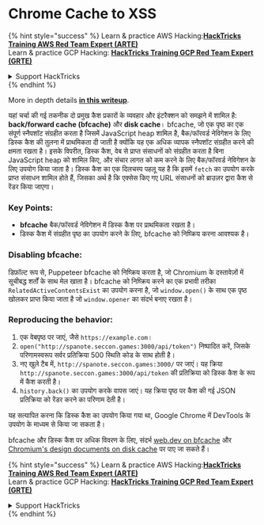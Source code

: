 # Chrome Cache to XSS

{% hint style="success" %}
Learn & practice AWS Hacking:<img src="/.gitbook/assets/arte.png" alt="" data-size="line">[**HackTricks Training AWS Red Team Expert (ARTE)**](https://training.hacktricks.xyz/courses/arte)<img src="/.gitbook/assets/arte.png" alt="" data-size="line">\
Learn & practice GCP Hacking: <img src="/.gitbook/assets/grte.png" alt="" data-size="line">[**HackTricks Training GCP Red Team Expert (GRTE)**<img src="/.gitbook/assets/grte.png" alt="" data-size="line">](https://training.hacktricks.xyz/courses/grte)

<details>

<summary>Support HackTricks</summary>

* Check the [**subscription plans**](https://github.com/sponsors/carlospolop)!
* **Join the** 💬 [**Discord group**](https://discord.gg/hRep4RUj7f) or the [**telegram group**](https://t.me/peass) or **follow** us on **Twitter** 🐦 [**@hacktricks\_live**](https://twitter.com/hacktricks\_live)**.**
* **Share hacking tricks by submitting PRs to the** [**HackTricks**](https://github.com/carlospolop/hacktricks) and [**HackTricks Cloud**](https://github.com/carlospolop/hacktricks-cloud) github repos.

</details>
{% endhint %}

More in depth details [**in this writeup**](https://blog.arkark.dev/2022/11/18/seccon-en/#web-spanote).

यहां चर्चा की गई तकनीक दो प्रमुख कैश प्रकारों के व्यवहार और इंटरैक्शन को समझने में शामिल है: **back/forward cache (bfcache)** और **disk cache**। bfcache, जो एक पृष्ठ का एक संपूर्ण स्नैपशॉट संग्रहीत करता है जिसमें JavaScript heap शामिल है, बैक/फॉरवर्ड नेविगेशन के लिए डिस्क कैश की तुलना में प्राथमिकता दी जाती है क्योंकि यह एक अधिक व्यापक स्नैपशॉट संग्रहीत करने की क्षमता रखता है। इसके विपरीत, डिस्क कैश, वेब से प्राप्त संसाधनों को संग्रहीत करता है बिना JavaScript heap को शामिल किए, और संचार लागत को कम करने के लिए बैक/फॉरवर्ड नेविगेशन के लिए उपयोग किया जाता है। डिस्क कैश का एक दिलचस्प पहलू यह है कि इसमें `fetch` का उपयोग करके प्राप्त संसाधन शामिल होते हैं, जिसका अर्थ है कि एक्सेस किए गए URL संसाधनों को ब्राउज़र द्वारा कैश से रेंडर किया जाएगा।

### Key Points:

- **bfcache** बैक/फॉरवर्ड नेविगेशन में डिस्क कैश पर प्राथमिकता रखता है।
- डिस्क कैश में संग्रहीत पृष्ठ का उपयोग करने के लिए, bfcache को निष्क्रिय करना आवश्यक है।

### Disabling bfcache:

डिफ़ॉल्ट रूप से, Puppeteer bfcache को निष्क्रिय करता है, जो Chromium के दस्तावेज़ों में सूचीबद्ध शर्तों के साथ मेल खाता है। bfcache को निष्क्रिय करने का एक प्रभावी तरीका `RelatedActiveContentsExist` का उपयोग करना है, जो `window.open()` के साथ एक पृष्ठ खोलकर प्राप्त किया जाता है जो `window.opener` का संदर्भ बनाए रखता है।

### Reproducing the behavior:

1. एक वेबपृष्ठ पर जाएं, जैसे `https://example.com`।
2. `open("http://spanote.seccon.games:3000/api/token")` निष्पादित करें, जिसके परिणामस्वरूप सर्वर प्रतिक्रिया 500 स्थिति कोड के साथ होती है।
3. नए खुले टैब में, `http://spanote.seccon.games:3000/` पर जाएं। यह क्रिया `http://spanote.seccon.games:3000/api/token` की प्रतिक्रिया को डिस्क कैश के रूप में कैश करती है।
4. `history.back()` का उपयोग करके वापस जाएं। यह क्रिया पृष्ठ पर कैश की गई JSON प्रतिक्रिया को रेंडर करने का परिणाम देती है।

यह सत्यापित करना कि डिस्क कैश का उपयोग किया गया था, Google Chrome में DevTools के उपयोग के माध्यम से किया जा सकता है।

bfcache और डिस्क कैश पर अधिक विवरण के लिए, संदर्भ [web.dev on bfcache](https://web.dev/i18n/en/bfcache/) और [Chromium's design documents on disk cache](https://www.chromium.org/developers/design-documents/network-stack/disk-cache/) पर पाए जा सकते हैं। 

{% hint style="success" %}
Learn & practice AWS Hacking:<img src="/.gitbook/assets/arte.png" alt="" data-size="line">[**HackTricks Training AWS Red Team Expert (ARTE)**](https://training.hacktricks.xyz/courses/arte)<img src="/.gitbook/assets/arte.png" alt="" data-size="line">\
Learn & practice GCP Hacking: <img src="/.gitbook/assets/grte.png" alt="" data-size="line">[**HackTricks Training GCP Red Team Expert (GRTE)**<img src="/.gitbook/assets/grte.png" alt="" data-size="line">](https://training.hacktricks.xyz/courses/grte)

<details>

<summary>Support HackTricks</summary>

* Check the [**subscription plans**](https://github.com/sponsors/carlospolop)!
* **Join the** 💬 [**Discord group**](https://discord.gg/hRep4RUj7f) or the [**telegram group**](https://t.me/peass) or **follow** us on **Twitter** 🐦 [**@hacktricks\_live**](https://twitter.com/hacktricks\_live)**.**
* **Share hacking tricks by submitting PRs to the** [**HackTricks**](https://github.com/carlospolop/hacktricks) and [**HackTricks Cloud**](https://github.com/carlospolop/hacktricks-cloud) github repos.

</details>
{% endhint %}
